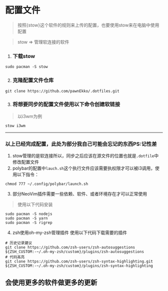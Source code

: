 # 配置文件

> 按照{stow}这个软件的规则来上传的配置，也要使用stow来在电脑中使用配置

> stow => 管理软连接的软件 

1. ### 下载stow

```
sudo pacman -S stow
```

2. ### 克隆配置文件仓库

```
git clone https://github.com/pawnEkko/.dotfiles.git
```

3. ### 将想要同步的配置文件使用以下命令创建软链接

> 以i3wm为例

```
stow i3wm
```

---

### 以上已经完成配置，此处为部分我自己可能会忘记的东西PS:记性差

1. stow管理的是软连接所以，同步之后应该在源文件的位置也就是``.dotfile``中修改配置文件
2. polybar的配置中``lauch.sh``这个执行文件应该需要执权限才可以被i3调用，使用以下指令：

```
chmod 777 ~/.config/polybar/launch.sh
```
3. 部分NeoVim插件需要一些依赖、软件、或者环境存在才可以正常使用
> 使用以下代码安装
```
sudo pacman -S nodejs
sudo pacman -S yarn
sudo pacman -S rigrep
```
4. zsh使用oh-my-zsh管理插件 使用以下代码下载需要的插件
```
# 历史记录建议
git clone https://github.com/zsh-users/zsh-autosuggestions ${ZSH_CUSTOM:-~/.oh-my-zsh/custom}/plugins/zsh-autosuggestions
# 代码高亮
git clone https://github.com/zsh-users/zsh-syntax-highlighting.git ${ZSH_CUSTOM:-~/.oh-my-zsh/custom}/plugins/zsh-syntax-highlighting
```

## 会使用更多的软件做更多的更新

